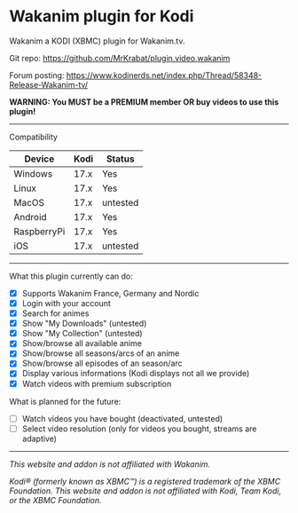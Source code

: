 # Wakanim plugin for Kodi

Wakanim a KODI (XBMC) plugin for Wakanim.tv. 

Git repo: https://github.com/MrKrabat/plugin.video.wakanim

Forum posting: https://www.kodinerds.net/index.php/Thread/58348-Release-Wakanim-tv/

**WARNING: You MUST be a PREMIUM member OR buy videos to use this plugin!**
***

Compatibility

| Device  | Kodi | Status |
| ------------- | ------------- | ------------- |
| Windows | 17.x  | Yes  |
| Linux | 17.x  | Yes  |
| MacOS | 17.x  | untested  |
| Android | 17.x  | Yes  |
| RaspberryPi | 17.x  | Yes  |
| iOS | 17.x  | untested  |
***

What this plugin currently can do:
- [x] Supports Wakanim France, Germany and Nordic
- [x] Login with your account
- [x] Search for animes
- [x] Show "My Downloads" (untested)
- [x] Show "My Collection" (untested)
- [x] Show/browse all available anime
- [x] Show/browse all seasons/arcs of an anime
- [x] Show/browse all episodes of an season/arc
- [x] Display various informations (Kodi displays not all we provide)
- [x] Watch videos with premium subscription

What is planned for the future:
- [ ] Watch videos you have bought (deactivated, untested)
- [ ] Select video resolution (only for videos you bought, streams are adaptive)

***

_This website and addon is not affiliated with Wakanim._

_Kodi® (formerly known as XBMC™) is a registered trademark of the XBMC Foundation. 
This website and addon is not affiliated with Kodi, Team Kodi, or the XBMC Foundation._